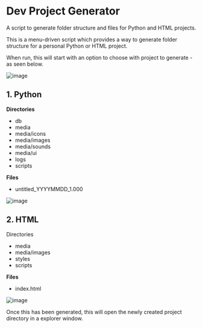 # Dev Project Generator

A script to generate folder structure and files for Python and HTML projects.

This is a menu-driven script which provides a way to generate folder structure for a personal Python or HTML project.

When run, this will start with an option to choose with project to generate - as seen below.

![image](https://user-images.githubusercontent.com/82043281/148568337-c0ba812b-588c-4b9a-852f-25678d5b50cd.png)

## 1. Python

**Directories**

* db
* media
* media/icons
* media/images
* media/sounds
* media/ui
* logs
* scripts

**Files**

* untitled_YYYYMMDD_1.000

![image](https://user-images.githubusercontent.com/82043281/148569556-55be1cd4-3601-4e12-82b6-eb821ff58946.png)

## 2. HTML

Directories

* media
* media/images
* styles
* scripts

**Files**

* index.html

![image](https://user-images.githubusercontent.com/82043281/148569630-3fc1ca10-44e1-4c32-a6e5-6ddfd4d9e130.png)

Once this has been generated, this will open the newly created project directory in a explorer window.
